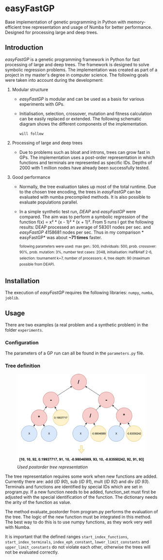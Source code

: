 # easyFastGP

Base implementation of genetic programming in Python with memory-efficient tree representation and usage of Numba for
better performance. Designed for processing large and deep trees.

## Introduction

*easyFastGP* is a genetic programming framework in Python for fast processing of large and deep trees. The framework is
designed to solve symbolic regression problems. The implementation was created as part of a project in my master's
degree in computer science. The following goals were taken into account during the development:


1. Modular structure
    - *easyFastGP* is modular and can be used as a basis for various experiments with GPs.
    - Initialisation, selection, crossover, mutation and fitness calculation can be easily replaced or extended. The
      following schematic diagram shows the different components of the implementation.

      `will follow`


2. Processing of large and deep trees
    - Due to problems such as bloat and introns, trees can grow fast in GPs. The implementation uses a post-order
      representation in which functions and terminals are represented as specific IDs. Depths of 2000 with 1 million
      nodes have already been successfully tested.


3. Good performance
    - Normally, the tree evaluation takes up most of the total runtime. Due to the chosen tree encoding, the trees in
      *easyFastGP* can be evaluated with numba precompiled methods. It is also possible to evaluate populations
      parallel.
    - In a simple synthetic test run, *DEAP* and *easyFastGP* were compared. The aim was to perform a symbolic
      regression of the function f(x) = x² * (x - 1)² * (x + 1)². From 5 runs I got the following results: DEAP
      processed an average of 58301 nodes per sec. and *easyFastGP* 4158681 nodes per sec. Thus in my comparison *
      easyFastGP* was about **~71 times** faster.

      <sup>following parameters were used: max gen.: 500, individuals: 500, prob. crossover: 90%, prob. mutation: 3%,
      number test cases: 2048, initialisation: Half&Half 2-6, selection: tournament k=7, number of processors: 4, tree
      depth: 90 (maximum possible from DEAP).</sup>

## Installation

The execution of *easyFastGP* requires the following libraries: `numpy`, `numba`, `joblib`.

## Usage

There are two examples (a real problem and a synthetic problem) in the folder `experiments`.

### Configuration
The parameters of a GP run can all be found in the `parameters.py` file.

### Tree definition
<figure>
<img src="tree_repr.png" width=500px>
<figcaption>
<i>Used postorder tree representation</i>
</figcaption>
</figure>

The tree representation requires some work when new functions are added. Currently there are: add (*ID 90*), sub (*ID
91*), mult (*ID 92*) and div (*ID 93*). Terminals and functions are identified by special IDs which are set in
program.py. If a new function needs to be added, function_set must first be adjusted with the special identification of
the function. The dictionary needs the arity of the function as value.

The method evaluate_postorder from program.py performs the evaluation of the tree. The logic of the new function must be
integrated in this method. The best way to do this is to use numpy functions, as they work very well with Numba.

It is important that the defined ranges `start_index_functions`, `start_index_terminals`, `index_eph_constant`,
`lower_limit_constants` and `upper_limit_constants` do not violate each other, otherwise the trees will not be evaluated
correctly.
